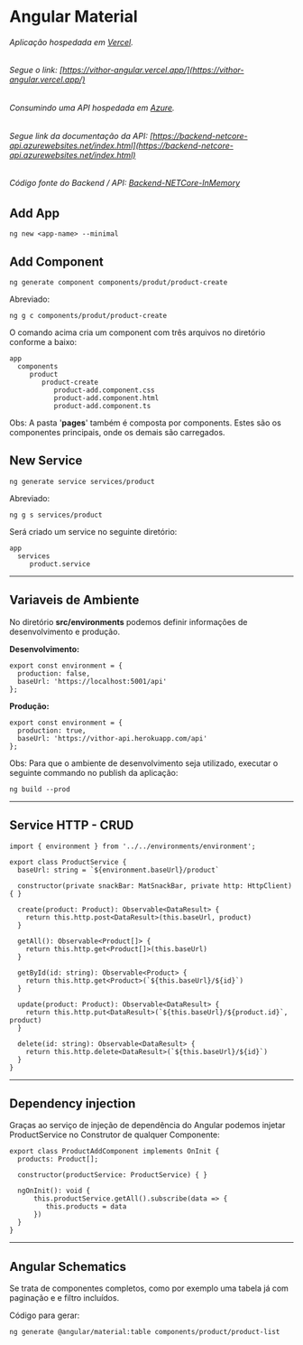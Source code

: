 # Angular Material


###### Aplicação hospedada em [Vercel](https://vercel.com/).

###### Segue o link: [https://vithor-angular.vercel.app/](https://vithor-angular.vercel.app/)


###### Consumindo uma API hospedada em [Azure](https://azure.microsoft.com/pt-br/).

###### Segue link da documentação da API: [https://backend-netcore-api.azurewebsites.net/index.html](https://backend-netcore-api.azurewebsites.net/index.html)

###### Código fonte do Backend / API: [Backend-NETCore-InMemory](https://github.com/vitormoschetta/Backend-NETCore-InMemory)



## Add App
```
ng new <app-name> --minimal
```


## Add Component
```
ng generate component components/produt/product-create
```
Abreviado:
```
ng g c components/produt/product-create
```

O comando acima cria um component com três arquivos no diretório conforme a baixo:
```
app
  components
     product
        product-create
           product-add.component.css
           product-add.component.html
           product-add.component.ts           
```


Obs: A pasta '**pages**' também é composta por components. Estes são os componentes principais, onde os demais são carregados.



## New Service
```
ng generate service services/product
```
Abreviado:
```
ng g s services/product
```
Será criado um service no seguinte diretório:
```
app
  services
     product.service                  
```




--- 




## Variaveis de Ambiente

No diretório **src/environments** podemos definir informações de desenvolvimento e produção.

**Desenvolvimento:**
```
export const environment = {
  production: false,
  baseUrl: 'https://localhost:5001/api'
};
```

**Produção:**
```
export const environment = {
  production: true,
  baseUrl: 'https://vithor-api.herokuapp.com/api'
};
```

Obs: Para que o ambiente de desenvolvimento seja utilizado, executar o seguinte commando no publish da aplicação:
```
ng build --prod
```



---




## Service HTTP - CRUD

```
import { environment } from '../../environments/environment';

export class ProductService {
  baseUrl: string = `${environment.baseUrl}/product`

  constructor(private snackBar: MatSnackBar, private http: HttpClient) { } 

  create(product: Product): Observable<DataResult> {    
    return this.http.post<DataResult>(this.baseUrl, product)
  }

  getAll(): Observable<Product[]> {    
    return this.http.get<Product[]>(this.baseUrl)
  }

  getById(id: string): Observable<Product> {    
    return this.http.get<Product>(`${this.baseUrl}/${id}`)    
  }

  update(product: Product): Observable<DataResult> {    
    return this.http.put<DataResult>(`${this.baseUrl}/${product.id}`, product)    
  }

  delete(id: string): Observable<DataResult> {    
    return this.http.delete<DataResult>(`${this.baseUrl}/${id}`)
  }
}
```



---




## Dependency injection

Graças ao serviço de injeção de dependência do Angular podemos injetar ProductService no Construtor de qualquer Componente:
```
export class ProductAddComponent implements OnInit {
  products: Product[];
  
  constructor(productService: ProductService) { }

  ngOnInit(): void {
      this.productService.getAll().subscribe(data => {
         this.products = data
      })
  }
}
```



---




## Angular Schematics

Se trata de componentes completos, como por exemplo uma tabela já com paginação e e filtro incluídos.

Código para gerar:

```
ng generate @angular/material:table components/product/product-list
```



